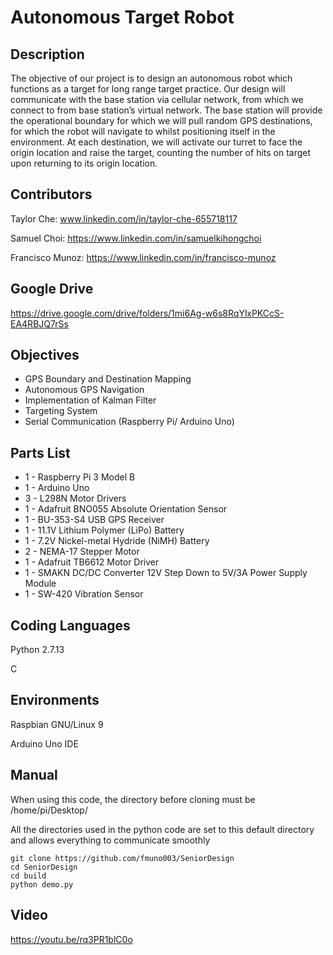 # Autonomous Target Robot

## Description
The objective of our project is to design an autonomous robot which functions as a target for long range target practice. Our design will communicate with the base station via cellular network, from which we connect to from base station’s virtual network. The base station will provide the operational boundary for which we will pull random GPS destinations, for which the robot will navigate to whilst positioning itself in the environment. At each destination, we will activate our turret to face the origin location and raise the target, counting the number of hits on target upon returning to its origin location.


## Contributors
Taylor Che: www.linkedin.com/in/taylor-che-655718117
 
Samuel Choi: https://www.linkedin.com/in/samuelkihongchoi

Francisco Munoz: https://www.linkedin.com/in/francisco-munoz

## Google Drive
https://drive.google.com/drive/folders/1mi6Ag-w6s8RqYlxPKCcS-EA4RBJQ7rSs

## Objectives
* GPS Boundary and Destination Mapping
* Autonomous GPS Navigation
* Implementation of Kalman Filter
* Targeting System
* Serial Communication (Raspberry Pi/ Arduino Uno)

## Parts List
* 1 - Raspberry Pi 3 Model B
* 1 - Arduino Uno
* 3 - L298N Motor Drivers
* 1 - Adafruit BNO055 Absolute Orientation Sensor
* 1 - BU-353-S4 USB GPS Receiver
* 1 - 11.1V Lithium Polymer (LiPo) Battery
* 1 - 7.2V Nickel-metal Hydride (NiMH) Battery
* 2 - NEMA-17 Stepper Motor
* 1 - Adafruit TB6612 Motor Driver
* 1 - SMAKN DC/DC Converter 12V Step Down  to 5V/3A Power Supply Module
* 1 - SW-420 Vibration Sensor

## Coding Languages
Python 2.7.13

C

## Environments
Raspbian GNU/Linux 9

Arduino Uno IDE

## Manual
When using this code, the directory before cloning must be /home/pi/Desktop/

All the directories used in the python code are set to this default directory and allows everything to communicate smoothly
```
git clone https://github.com/fmuno003/SeniorDesign
cd SeniorDesign
cd build
python demo.py
```

## Video 
https://youtu.be/rq3PR1blC0o
